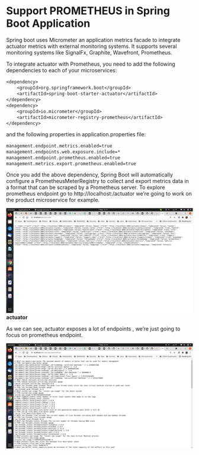 # Support PROMETHEUS in Spring Boot Application

Spring boot uses Micrometer an application metrics facade to integrate actuator metrics 
with external monitoring systems. It supports several monitoring systems like SignalFx, 
Graphite, Wavefront, Prometheus.

To integrate actuator with Prometheus, you need to add the following dependencies to each 
of your microservices:
```
<dependency>
    <groupId>org.springframework.boot</groupId>
    <artifactId>spring-boot-starter-actuator</artifactId>
</dependency>
<dependency>
    <groupId>io.micrometer</groupId>
    <artifactId>micrometer-registry-prometheus</artifactId>
</dependency>
```
and the following properties in application.properties file:
```
management.endpoint.metrics.enabled=true
management.endpoints.web.exposure.include=*
management.endpoint.prometheus.enabled=true
management.metrics.export.prometheus.enabled=true
```
Once you add the above dependency, Spring Boot will automatically configure a PrometheusMeterRegistry 
to collect and export metrics data in a format that can be scraped by a Prometheus server.
To explore prometheus endpoint go to http://localhost:<app port>/actuator
we’re going to work on the product microservice for example.

![Alt text](./docs/service-actuator.png?raw=true "Calling an actuator api")
<b>actuator</b>

As we can see, actuator exposes a lot of endpoints , we’re just going to focus on prometheus endpoint.

![Alt text](./docs/service-actuator-prometheus.png?raw=true "Calling an actuator api")

